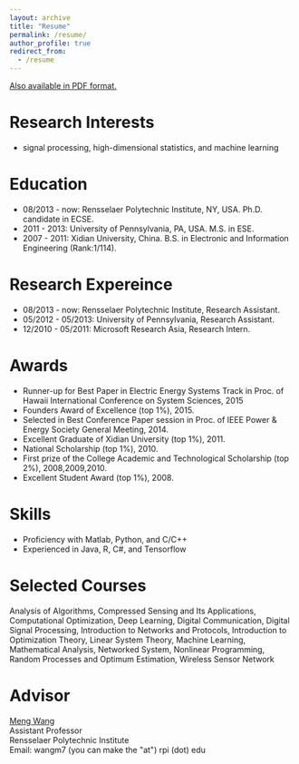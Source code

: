 ```yaml
---
layout: archive
title: "Resume"
permalink: /resume/
author_profile: true
redirect_from:
  - /resume
---
```


[Also available in PDF format.](https://github.com/gpengzhi/gpengzhi.github.io/blob/master/Resume.pdf)

**Research Interests**
======
* signal processing, high-dimensional statistics, and machine learning

**Education**
======
* 08/2013 - now:    Rensselaer Polytechnic Institute, NY, USA. Ph.D. candidate in ECSE.
* 2011 - 2013:      University of Pennsylvania, PA, USA. M.S. in ESE.
* 2007 - 2011:      Xidian University, China. B.S. in Electronic and Information Engineering (Rank:1/114).

**Research Expereince**
======
* 08/2013 - now:     Rensselaer Polytechnic Institute, Research Assistant.
* 05/2012 - 05/2013:        University of Pennsylvania, Research Assistant.
* 12/2010 - 05/2011:        Microsoft Research Asia, Research Intern.

**Awards**
======
* Runner-up for Best Paper in Electric Energy Systems Track in Proc. of Hawaii International Conference on System Sciences, 2015
* Founders Award of Excellence (top 1%), 2015.
* Selected in Best Conference Paper session in Proc. of IEEE Power & Energy Society General Meeting, 2014.
* Excellent Graduate of Xidian University (top 1%), 2011.
* National Scholarship (top 1%), 2010.
* First prize of the College Academic and Technological Scholarship (top 2%), 2008,2009,2010.
* Excellent Student Award (top 1%), 2008.

**Skills**
======
* Proficiency with Matlab, Python, and C/C++
* Experienced in Java, R, C#, and Tensorflow

**Selected Courses**
======
Analysis of Algorithms, Compressed Sensing and Its Applications, Computational Optimization, Deep Learning, Digital Communication, Digital Signal Processing, Introduction to Networks and Protocols, Introduction to Optimization Theory, Linear System Theory, Machine Learning, Mathematical Analysis, Networked System, Nonlinear Programming, Random Processes and Optimum Estimation, Wireless Sensor Network

**Advisor**
======
[Meng Wang](https://ecse.rpi.edu/~wang/)  
Assistant Professor  
Rensselaer Polytechnic Institute  
Email: wangm7 (you can make the "at") rpi (dot) edu

